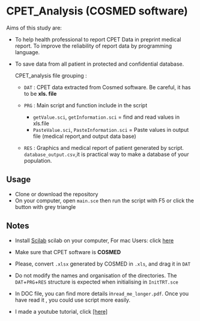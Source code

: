 
# CPET_Analysis (COSMED software)

Aims of this study are:

* To help health professional to report CPET Data in preprint medical report. To improve the        reliability of report data by programming language.
  
* To save data from all patient in protected and confidential database.
	
	CPET_analysis file grouping : 
	
	* `DAT` : CPET data extracted from Cosmed software. Be careful, it has to be **xls. file**
	* `PRG` : Main script and function include in the script 
      + `getValue.sci`, `getInformation.sci` = find and read values in xls.file
      + `PasteValue.sci`, `PasteInformation.sci` = Paste values in output file (medical report,and output data base)
      
	* `RES` : Graphics and medical report of patient generated by script.
	       `database_output.csv`,it is practical way to make a database of your population.
	      
## Usage

* Clone or download the repository
* On your computer, open `main.sce` then run the script with F5 or click the button with grey triangle
	  
## Notes 
	  
* Install [Scilab](https://www.scilab.org) scilab on your computer, For mac Users: click [here](https://www.utc.fr/~mottelet/scilab_for_macOS.html)

* Make sure that CPET software is **COSMED**

* Please, convert `.xlsx` generated by COSMED in `.xls`, and drag it in `DAT`

* Do not modify the names and organisation of the directories.
  The `DAT`+`PRG`+`RES` structure is expected when initialising in `InitTRT.sce`
  
* In DOC file, you can find more details in`read_me_longer.pdf`. Once you have read it , you could use script more easily.

* I made a youtube tutorial, click [[here]](https://youtu.be/AKPK5kO6MOo)      
